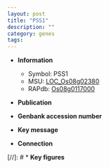 ```yaml
---
layout: post
title: "PSS1"
description: ""
category: genes
tags: 
---
```


* **Information**  
    + Symbol: PSS1  
    + MSU: [LOC_Os08g02380](http://rice.uga.edu/cgi-bin/ORF_infopage.cgi?orf=LOC_Os08g02380)  
    + RAPdb: [Os08g0117000](http://rapdb.dna.affrc.go.jp/viewer/gbrowse_details/irgsp1?name=Os08g0117000)  

* **Publication**  

* **Genbank accession number**  

* **Key message**  

* **Connection**  

[//]: # * **Key figures**  


